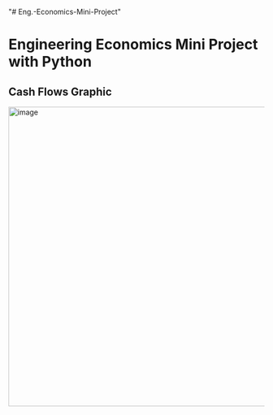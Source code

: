 "# Eng.-Economics-Mini-Project" 
# Engineering Economics Mini Project with Python 

## Cash Flows Graphic
<img width="989" height="590" alt="image" src="https://github.com/user-attachments/assets/bd62ae62-faa1-4433-8b55-a48363716ba8" />
